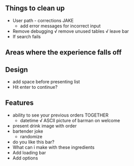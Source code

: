 ## Things to clean up
* User path - corrections JAKE
    * add error messages for incorrect input
* Remove debugging 
√ remove unused tables
√ leave bar 
* If search fails

## Areas where the experience falls off

## Design
* add space before presenting list
* Hit enter to continue? 


## Features
* ability to see your previous orders TOGETHER
    * datetime
√ ASCII picture of barman on welcome 
* present drink image with order 
* bartender joke 
    * randomize
* do you like this bar? 
* What can i make with these ingredients 
* Add loading bar
* Add options


